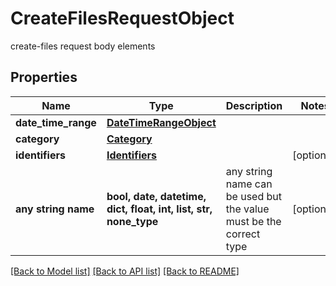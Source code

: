 # CreateFilesRequestObject

create-files request body elements

## Properties
Name | Type | Description | Notes
------------ | ------------- | ------------- | -------------
**date_time_range** | [**DateTimeRangeObject**](DateTimeRangeObject.md) |  | 
**category** | [**Category**](Category.md) |  | 
**identifiers** | [**Identifiers**](Identifiers.md) |  | [optional] 
**any string name** | **bool, date, datetime, dict, float, int, list, str, none_type** | any string name can be used but the value must be the correct type | [optional]

[[Back to Model list]](../README.md#documentation-for-models) [[Back to API list]](../README.md#documentation-for-api-endpoints) [[Back to README]](../README.md)



